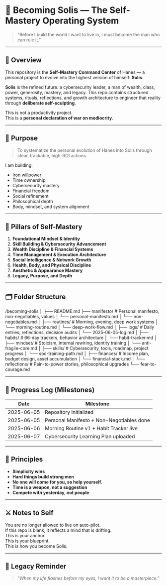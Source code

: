 # 👑 Becoming Solis — The Self-Mastery Operating System

> “Before I build the world I want to live in, I must become the man who can rule it.”

---

## 📖 Overview

This repository is the **Self-Mastery Command Center** of Hanes — a personal project to evolve into the highest version of himself: **Solis**.

**Solis** is the refined future: a cybersecurity leader, a man of wealth, class, power, generosity, mastery, and legacy. This repo contains structured systems, rituals, reflections, and growth architecture to engineer that reality through **deliberate self-sculpting**.

This is not a productivity project.  
This is a **personal declaration of war on mediocrity**.

---

## 🎯 Purpose

> To systematize the personal evolution of Hanes into Solis through clear, trackable, high-ROI actions.

I am building:
- Iron willpower  
- Time ownership  
- Cybersecurity mastery  
- Financial freedom  
- Social refinement  
- Philosophical depth  
- Body, mindset, and system alignment

---

## 🧠 Pillars of Self-Mastery

1. **Foundational Mindset & Identity**  
2. **Skill Building & Cybersecurity Advancement**  
3. **Wealth Discipline & Financial Systems**  
4. **Time Management & Execution Architecture**  
5. **Social Intelligence & Network Growth**  
6. **Health, Body, and Physical Discipline**  
7. **Aesthetic & Appearance Mastery**  
8. **Legacy, Purpose, and Depth**

---

## 🗂️ Folder Structure
/becoming-solis
│
├── README.md
├── manifesto/ # Personal manifesto, non-negotiables, values
│ └── personal-manifesto.md
│ └── non-negotiables.md
│
├── routines/ # Morning, evening, deep work systems
│ └── morning-routine.md
│ └── deep-work-flow.md
│
├── logs/ # Daily entries, reflections, decision audits
│ └── 2025-06-05-log.md
│
├── habits/ # 66-day trackers, behavior architecture
│ └── habit-tracker.md
│
├── mindset/ # Stoicism, internal rewiring, identity training
│ └── anti-fragile-core.md
│
├── skills/ # Cybersecurity, tools, roadmap, project progress
│ └── soc-training-path.md
│
├── finances/ # Income plan, budget design, asset accumulation
│ └── financial-stack.md
│
└── reflections/ # Pain-to-power stories, philosophical upgrades
└── fear-to-courage.md

---

## 📅 Progress Log (Milestones)

| Date       | Milestone                                |
|------------|-------------------------------------------|
| 2025-06-05 | Repository initialized                    |
| 2025-06-05 | Personal Manifesto + Non-Negotiables done |
| 2025-06-06 | Morning Routine v1 + Habit Tracker live   |
| 2025-06-07 | Cybersecurity Learning Plan uploaded      |

---

## 📌 Principles

- **Simplicity wins**  
- **Hard things build strong men**  
- **No one will come for you, so help yourself.**
- **Time is a weapon, not a suggestion**  
- **Compete with yesterday, not people**

---

## ⚔️ Notes to Self

You are no longer allowed to live on auto-pilot.  
If this repo is blank, it reflects a mind that is drifting.  
This is your anchor.  
This is your blueprint.  
This is how you become Solis.

---

## 🧭 Legacy Reminder

> _"When my life flashes before my eyes, I want it to be a masterpiece."_


